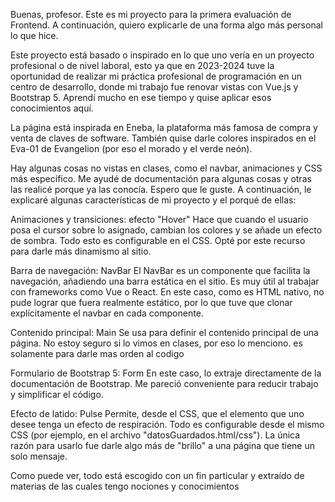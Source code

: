 Buenas, profesor. Este es mi proyecto para la primera evaluación de Frontend. A continuación, quiero explicarle de una forma algo más personal lo que hice.

Este proyecto está basado o inspirado en lo que uno vería en un proyecto profesional o de nivel laboral,
esto ya que en 2023-2024 tuve la oportunidad de realizar mi práctica profesional de programación en un centro de desarrollo,
donde mi trabajo fue renovar vistas con Vue.js y Bootstrap 5. Aprendí mucho en ese tiempo y quise aplicar esos conocimientos aquí.

La página está inspirada en Eneba, la plataforma más famosa de compra y venta de claves de software. También quise darle colores inspirados
en el Eva-01 de Evangelion (por eso el morado y el verde neón).

Hay algunas cosas no vistas en clases, como el navbar, animaciones y CSS más específico. Me ayudé de documentación para algunas cosas y otras las realicé porque ya las conocía. Espero que le guste. A continuación, le explicaré algunas características de mi proyecto y el porqué de ellas:

Animaciones y transiciones: efecto "Hover"
Hace que cuando el usuario posa el cursor sobre lo asignado, cambian los colores y se añade un efecto de sombra. Todo esto es configurable en el CSS.
Opté por este recurso para darle más dinamismo al sitio.

Barra de navegación: NavBar
El NavBar es un componente que facilita la navegación, añadiendo una barra estática en el sitio. Es muy útil al trabajar con frameworks como Vue o React.
En este caso, como es HTML nativo, no pude lograr que fuera realmente estático, por lo que tuve que clonar explícitamente el navbar en cada componente.

Contenido principal: Main
Se usa para definir el contenido principal de una página. No estoy seguro si lo vimos en clases, por eso lo menciono. es solamente para darle mas orden al codigo

Formulario de Bootstrap 5: Form
En este caso, lo extraje directamente de la documentación de Bootstrap. Me pareció conveniente para reducir trabajo y simplificar el código.

Efecto de latido: Pulse
Permite, desde el CSS, que el elemento que uno desee tenga un efecto de respiración. Todo es configurable desde el mismo CSS
(por ejemplo, en el archivo "datosGuardados.html/css"). La única razón para usarlo fue darle algo más de "brillo" a una página que tiene un solo mensaje.

Como puede ver, todo está escogido con un fin particular y extraído de materias de las cuales tengo nociones y conocimientos